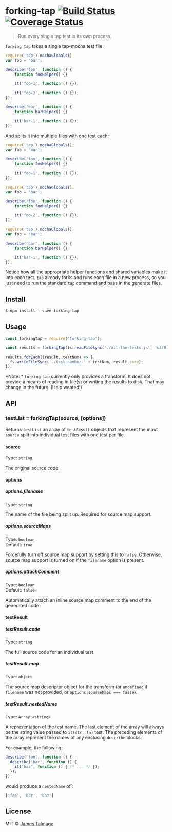 # forking-tap [![Build Status](https://travis-ci.org/jamestalmage/forking-tap.svg?branch=master)](https://travis-ci.org/jamestalmage/forking-tap) [![Coverage Status](https://coveralls.io/repos/jamestalmage/forking-tap/badge.svg?branch=master&service=github)](https://coveralls.io/github/jamestalmage/forking-tap?branch=master)

> Run every single tap test in its own process. 

`forking tap` takes a single tap-mocha test file:

```js
require('tap').mochaGlobals()
var foo = 'bar';

describe('foo', function () {
	function fooHelper() {}

	it('foo-1', function () {});

	it('foo-2', function () {});
});

describe('bar', function () {
	function barHelper() {}

	it('bar-1', function () {});
});
```

And splits it into multiple files with one test each:

```js
require('tap').mochaGlobals();
var foo = 'bar';

describe('foo', function () {
	function fooHelper() {}

	it('foo-1', function () {});
});
```

```js
require('tap').mochaGlobals();
var foo = 'bar';

describe('foo', function () {
	function fooHelper() {}

	it('foo-2', function () {});
});
```

```js
require('tap').mochaGlobals();
var foo = 'bar';

describe('bar', function () {
	function barHelper() {}

	it('bar-1', function () {});
});
```

Notice how all the appropriate helper functions and shared variables make it into each test. `tap` already forks and runs each file in a new process, so you just need to run the standard `tap` command and pass in the generate files.

## Install

```
$ npm install --save forking-tap
```


## Usage

```js
const forkingTap = require('forking-tap');

const results = forkingTap(fs.readFileSync('./all-the-tests.js', 'utf8'));

results.forEach((result, testNum) => {
  fs.writeFileSync('./test-number-' + testNum, result.code);
});
```

*Note: * `forking-tap` currently only provides a transform. It does not provide a means of reading in file(s) or writing the results to disk. That may change in the future. (Help wanted!) 


## API

### testList = forkingTap(source, [options])

Returns `testList` an array of `testResult` objects that represent the input `source` split into individual test files with one test per file.

#### source

Type: `string`

The original source code.

#### options

##### options.filename

Type: `string`  

The name of the file being split up. Required for source map support.

##### options.sourceMaps

Type: `boolean`  
Default: `true`

Forcefully turn off source map support by setting this to `false`. Otherwise, source map support is turned on if the `filename` option is present.

##### options.attachComment

Type: `boolean`  
Default: `false`

Automatically attach an inline source map comment to the end of the generated code.

#### testResult

##### testResult.code

Type: `string`

The full source code for an individual test

##### testResult.map

Type: `object`

The source map descriptor object for the transform (or `undefined` if `filename` was not provided, or `options.sourceMaps === false`).

##### testResult.nestedName

Type: `Array.<string>`

A representation of the test name. The last element of the array will always be the string value passed to `it(str, fn)` test. The preceding elements of the array represent the names of any enclosing `describe` blocks.

For example, the following:

```js
describe('foo', function () {
  describe('bar', function () {
    it('baz', function () { /* ... */ });
  });
});
```

would produce a `nestedName` of`:

```js
['foo', 'bar', 'baz']
```

## License

MIT © [James Talmage](http://github.com/jamestalmage)

